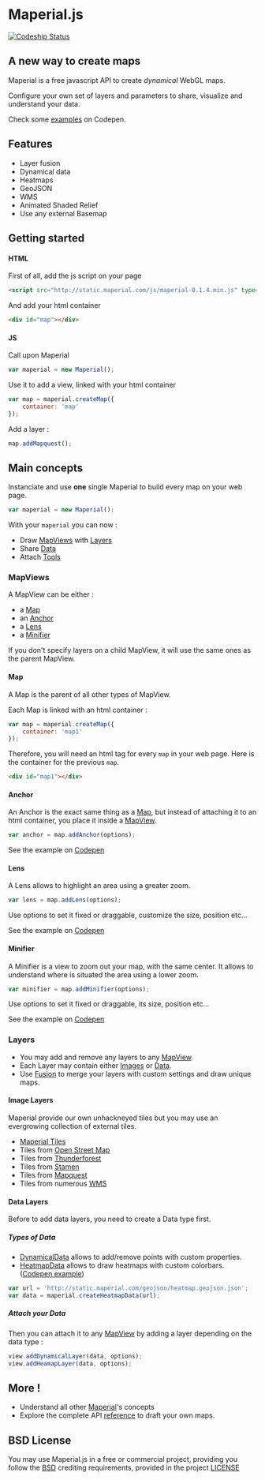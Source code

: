# Maperial.js

[ ![Codeship Status](https://img.shields.io/codeship/6fc738c0-e418-0132-19f9-16773c71d38d/master.svg)](https://codeship.com/projects/81785)
<!-- [![Coverage Status](https://coveralls.io/repos/maperial/maperial.js/badge.svg)](https://coveralls.io/r/maperial/maperial.js) -->

## A new way to create maps

Maperial is a free javascript API to create *dynamical* WebGL maps.

Configure your own set of layers and parameters to share, visualize and understand your data.

Check some [examples](http://codepen.io/chrisdugne/) on Codepen.

## Features

- Layer fusion
- Dynamical data
- Heatmaps
- GeoJSON
- WMS
- Animated Shaded Relief
- Use any external Basemap

## Getting started

#### HTML
First of all, add the js script on your page
```html
<script src="http://static.maperial.com/js/maperial-0.1.4.min.js" type="text/javascript"></script>
```

And add your html container
```html
<div id="map"></div>
```

#### JS
Call upon Maperial
```js
var maperial = new Maperial();
```

Use it to add a view, linked with your html container
```js
var map = maperial.createMap({
    container: 'map'
});
```

Add a layer :
```js
map.addMapquest();
```

## Main concepts

Instanciate and use **one** single Maperial to build every map on your web page.
```js
var maperial = new Maperial();
```

With your `maperial` you can now :

- Draw [MapViews](#mapviews) with [Layers](#layers)
- Share [Data](#data)
- Attach [Tools](#tools)



### MapViews

A MapView can be either :

- a [Map](#map)
- an [Anchor](#anchor)
- a [Lens](#lens)
- a [Minifier](#minifier)

If you don't specify layers on a child MapView, it will use the same ones as
the parent MapView.


#### Map

A Map is the parent of all other types of MapView.

Each Map is linked with an html container :
```js
var map = maperial.createMap({
    container: 'map1'
});
```

Therefore, you will need an html tag for every `map` in your web page. Here is the container for the previous `map`.

```html
<div id="map1"></div>
```

#### Anchor
An Anchor is the exact same thing as a [Map](#map), but instead of attaching it to an html container, you place it inside a [MapView](#mapviews).

```js
var anchor = map.addAnchor(options);
```
See the example on [Codepen](http://codepen.io/chrisdugne/pen/myemdv/)


#### Lens
A Lens allows to highlight an area using a greater zoom.

```js
var lens = map.addLens(options);
```

Use options to set it fixed or draggable, customize the size, position etc...

See the example on [Codepen](http://codepen.io/chrisdugne/pen/EaVoVV/)


#### Minifier
A Minifier is a view to zoom out your map, with the same center.
It allows to understand where is situated the area using a lower zoom.

```js
var minifier = map.addMinifier(options);
```

Use options to set it fixed or draggable, its size, position etc...

See the example on [Codepen](http://codepen.io/chrisdugne/pen/pvjpgB/)


### Layers

- You may add and remove any layers to any [MapView](#mapviews).
- Each Layer may contain either [Images](#image-layers) or [Data](#data-layers).
- Use [Fusion](#fusion) to merge your layers with custom settings
and draw unique maps.


#### Image Layers

Maperial provide our own unhackneyed tiles but you may use an evergrowing collection of external tiles.

- [Maperial Tiles](http://www.maperial.com/concepts/#maperial-tiles)
- Tiles from [Open Street Map](http://www.maperial.com/concepts/#open-street-map)
- Tiles from [Thunderforest](http://www.maperial.com/concepts/#thunderforest)
- Tiles from [Stamen](http://www.maperial.com/concepts/#stamen)
- Tiles from [Mapquest](http://www.maperial.com/concepts/#mapquest)
- Tiles from numerous [WMS](http://www.maperial.com/concepts/#wms)


#### Data Layers
Before to add data layers, you need to create a Data type first.

##### Types of Data
- [DynamicalData](http://www.maperial.com//documentation/DynamicalData.html) allows to add/remove points with custom properties.
- [HeatmapData](http://www.maperial.com/documentation/HeatmapData.html) allows to draw heatmaps with custom colorbars.
  ([Codepen example](http://codepen.io/chrisdugne/pen/Wbbggr?editors=101))

```js
var url = 'http://static.maperial.com/geojson/heatmap.geojson.json';
var data = maperial.createHeatmapData(url);
```

##### Attach your Data
Then you can attach it to any [MapView](#mapviews) by adding a layer
depending on the data type :
```js
view.addDynamicalLayer(data, options);
view.addHeamapLayer(data, options);
```

## More !
- Understand all other [Maperial](http://maperial.github.io/concepts/)'s concepts
- Explore the complete API [reference](http://maperial.github.io/documentation/) to draft your own maps.

## BSD License
You may use Maperial.js in a free or commercial project, providing you follow the [BSD](http://www.linfo.org/bsdlicense.html) crediting requirements, provided in the project [LICENSE](https://github.com/maperial/maperial.js/blob/master/LICENSE)

